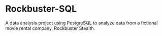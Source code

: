 # Rockbuster-SQL
A data analysis project using PostgreSQL to analyze data from a fictional movie rental company, Rockbuster Stealth.
